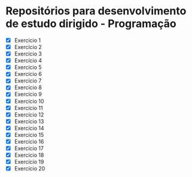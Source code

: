 # Repositórios para desenvolvimento de estudo dirigido - Programação

- [X] Exercício 1
- [X] Exercício 2
- [X] Exercício 3
- [X] Exercício 4
- [X] Exercício 5
- [X] Exercício 6
- [X] Exercício 7
- [X] Exercício 8
- [X] Exercício 9
- [X] Exercício 10
- [X] Exercício 11
- [X] Exercício 12
- [X] Exercício 13
- [X] Exercício 14
- [X] Exercício 15
- [X] Exercício 16
- [X] Exercício 17
- [X] Exercício 18
- [X] Exercício 19
- [X] Exercício 20
